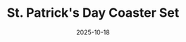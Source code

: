 ---
title: St. Patrick's Day Coaster Set
date: 2025-10-18
publish_on: "2025-10-18"
summary: A festive 3D-printed coaster collection celebrating St. Patrick’s Day with layered shamrock motifs in classic green and gold.
tags: [Coasters, Holiday]
photos: ["/assets/img/stpats1.png"]
category: Coasters
detail: >
  This design combines playful repetition with crisp geometry — each coaster featuring a field of raised shamrocks accented by an occasional golden four-leaf variation for luck. Printed in multi-color PLA and paired with a coordinating gold caddy embossed with a single clover, the set balances seasonal charm with clean, modern execution. A cheerful nod to the holiday that remains refined enough for year-round display.
square_url: 
makerworld_url: 
announce_title: "Available for purchase at the Wentzville Liberty Holiday Bazaar"
announce_text:  |
  <p>We'll have these Coasters available at the <strong>Wentzville Liberty Holiday Bazaar</strong> on November 8, 2025. Please stop by and check them out!</p>
  <p><strong>Price: $10</strong></p>
  <br/>
  <p>Wentzville Liberty Holiday Bazaar</p><p>November 8, 2025 9am - 3pm</p>
  <p>Liberty High School - 2275 Sommers Rd, Lake St. Louis, MO 63367</p>
announce_link_url: "https://www.wsdlibertyband.com/holiday-bazaar"
announce_link_label: "Event details"
announce_start: "2055-10-01" # optional; show on/after this date
announce_end:   "2055-11-09" # optional; hide after this date
---